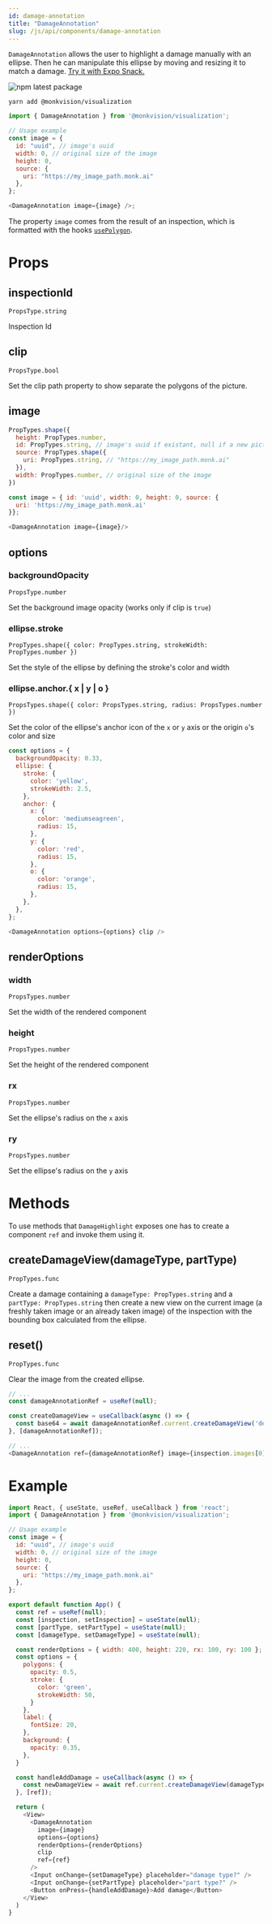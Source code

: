 ```yaml
---
id: damage-annotation
title: "DamageAnnotation"
slug: /js/api/components/damage-annotation
---
```


`DamageAnnotation` allows the user to highlight a damage manually with an ellipse. Then he can manipulate this ellipse
by moving and resizing it to match a damage.
[Try it with Expo Snack.](https://snack.expo.dev/@alexandre-em-monk/damageannotation-component)

![npm latest package](https://img.shields.io/npm/v/@monkvision/react-native/latest.svg)

```yarn
yarn add @monkvision/visualization
```

``` javascript
import { DamageAnnotation } from '@monkvision/visualization';
```

``` javascript
// Usage example
const image = {
  id: "uuid", // image's uuid
  width: 0, // original size of the image
  height: 0,
  source: {
    uri: "https://my_image_path.monk.ai"
  },
};

<DamageAnnotation image={image} />;
```

The property `image` comes from the result of an inspection, which is formatted with the
hooks [`usePolygon`](/docs/js/api/components/damage-highlight#usepolygons).

# Props

## inspectionId
`PropsType.string`

Inspection Id

## clip
`PropsType.bool`

Set the clip path property to show separate the polygons of the picture.

## image

``` javascript
PropTypes.shape({
  height: PropTypes.number,
  id: PropTypes.string, // image's uuid if existant, null if a new picture
  source: PropTypes.shape({
    uri: PropTypes.string, // "https://my_image_path.monk.ai"
  }),
  width: PropTypes.number, // original size of the image
})
```

``` javascript
const image = { id: 'uuid', width: 0, height: 0, source: {
  uri: 'https://my_image_path.monk.ai'
}};

<DamageAnnotation image={image}/>
```

## options

### backgroundOpacity
`PropsType.number`

Set the background image opacity (works only if clip is `true`)

### ellipse.stroke
`PropTypes.shape({ color: PropTypes.string, strokeWidth: PropTypes.number })`

Set the style of the ellipse by defining the stroke's color and width

### ellipse.anchor.{ x | y | o }
`PropsTypes.shape({ color: PropsTypes.string, radius: PropsTypes.number })`

Set the color of the ellipse's anchor icon of the `x` or `y` axis or the origin `o`'s color and size

```js
const options = {
  backgroundOpacity: 0.33,
  ellipse: {
    stroke: {
      color: 'yellow',
      strokeWidth: 2.5,
    },
    anchor: {
      x: {
        color: 'mediumseagreen',
        radius: 15,
      },
      y: {
        color: 'red',
        radius: 15,
      },
      o: {
        color: 'orange',
        radius: 15,
      },
    },
  },
};

<DamageAnnotation options={options} clip />
```

## renderOptions

### width
`PropsTypes.number`

Set the width of the rendered component

### height
`PropsTypes.number`

Set the height of the rendered component

### rx
`PropsTypes.number`

Set the ellipse's radius on the `x` axis

### ry
`PropsTypes.number`

Set the ellipse's radius on the `y` axis

# Methods
To use methods that `DamageHighlight` exposes one has to create a component `ref` and invoke them using it.
## createDamageView(damageType, partType)
`PropTypes.func`

Create a damage containing a `damageType: PropTypes.string` and a `partType: PropTypes.string` then create a new view on the current image (a freshly taken image or an already taken image) of the inspection with the bounding box calculated from the ellipse.
## reset()
`PropTypes.func`

Clear the image from the created ellipse.

```js
// ...
const damageAnnotationRef = useRef(null);

const createDamageView = useCallback(async () => {
  const base64 = await damageAnnotationRef.current.createDamageView('dent', 'bumper_back');
}, [damageAnnotationRef]);

// ...
<DamageAnnotation ref={damageAnnotationRef} image={inspection.images[0]} />
```

# Example


``` javascript
import React, { useState, useRef, useCallback } from 'react';
import { DamageAnnotation } from '@monkvision/visualization';

// Usage example
const image = {
  id: "uuid", // image's uuid
  width: 0, // original size of the image
  height: 0,
  source: {
    uri: "https://my_image_path.monk.ai"
  },
};

export default function App() {
  const ref = useRef(null);
  const [inspection, setInspection] = useState(null);
  const [partType, setPartType] = useState(null);
  const [damageType, setDamageType] = useState(null);

  const renderOptions = { width: 400, height: 220, rx: 100, ry: 100 };
  const options = {
    polygons: {
      opacity: 0.5,
      stroke: {
        color: 'green',
        strokeWidth: 50,
      }
    },
    label: {
      fontSize: 20,
    },
    background: {
      opacity: 0.35,
    },
  }

  const handleAddDamage = useCallback(async () => {
    const newDamageView = await ref.current.createDamageView(damageType, partType);
  }, [ref]);

  return (
    <View>
      <DamageAnnotation
        image={image}
        options={options}
        renderOptions={renderOptions}
        clip
        ref={ref}
      />
      <Input onChange={setDamageType} placeholder="damage type?" />
      <Input onChange={setPartType} placeholder="part type?" />
      <Button onPress={handleAddDamage}>Add damage</Button>
    </View>
  )
}

```
